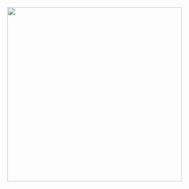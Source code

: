 <img align="center" src="https://user-images.githubusercontent.com/61218420/110827162-8ee32480-8274-11eb-8600-aab9d13ae720.gif" width="400">
